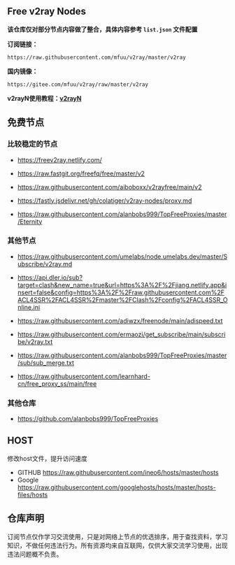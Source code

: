 ## Free v2ray Nodes

**该仓库仅对部分节点内容做了整合，具体内容参考 `list.json` 文件配置**

**订阅链接：**
```
https://raw.githubusercontent.com/mfuu/v2ray/master/v2ray
```

**国内镜像：**
```
https://gitee.com/mfuu/v2ray/raw/master/v2ray
```

**v2rayN使用教程：[v2rayN](https://github.com/freefq/tutorials)**

## 免费节点

### 比较稳定的节点

* https://freev2ray.netlify.com/

* https://raw.fastgit.org/freefq/free/master/v2

* https://raw.githubusercontent.com/aiboboxx/v2rayfree/main/v2

* https://fastly.jsdelivr.net/gh/colatiger/v2ray-nodes/proxy.md

* https://raw.githubusercontent.com/alanbobs999/TopFreeProxies/master/Eternity

### 其他节点

* https://raw.githubusercontent.com/umelabs/node.umelabs.dev/master/Subscribe/v2ray.md

* https://api.dler.io/sub?target=clash&new_name=true&url=https%3A%2F%2Fjiang.netlify.app&insert=false&config=https%3A%2F%2Fraw.githubusercontent.com%2FACL4SSR%2FACL4SSR%2Fmaster%2FClash%2Fconfig%2FACL4SSR_Online.ini

* https://raw.githubusercontent.com/adiwzx/freenode/main/adispeed.txt 

* https://raw.githubusercontent.com/ermaozi/get_subscribe/main/subscribe/v2ray.txt

* https://raw.githubusercontent.com/alanbobs999/TopFreeProxies/master/sub/sub_merge.txt

* https://raw.githubusercontent.com/learnhard-cn/free_proxy_ss/main/free


### 其他仓库

* https://github.com/alanbobs999/TopFreeProxies

## HOST

修改host文件，提升访问速度

* GITHUB https://raw.githubusercontent.com/ineo6/hosts/master/hosts
* Google https://raw.githubusercontent.com/googlehosts/hosts/master/hosts-files/hosts


## 仓库声明

订阅节点仅作学习交流使用，只是对网络上节点的优选排序，用于查找资料，学习知识，不做任何违法行为。所有资源均来自互联网，仅供大家交流学习使用，出现违法问题概不负责。
